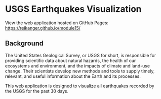 # USGS Earthquakes Visualization

View the web application hosted on GitHub Pages:
https://reikanger.github.io/module15/

## Background
The United States Geological Survey, or USGS for short, is responsible for providing scientific data about natural
hazards, the health of our ecosystems and environment, and the impacts of climate and land-use change. Their
scientists develop new methods and tools to supply timely, relevant, and useful information about the Earth and its
processes.

This web application is designed to visualize all earthquakes recorded by the USGS for the past 30 days.
